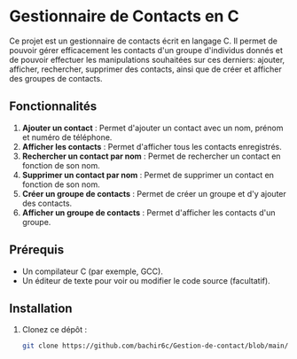 

# Gestionnaire de Contacts en C

Ce projet est un gestionnaire de contacts écrit en langage C. Il permet de pouvoir gérer efficacement les contacts d'un groupe d'individus donnés et de pouvoir effectuer les manipulations souhaitées sur ces derniers: ajouter, afficher, rechercher, supprimer des contacts, ainsi que de créer et afficher des groupes de contacts.

## Fonctionnalités

1. **Ajouter un contact** : Permet d'ajouter un contact avec un nom, prénom et numéro de téléphone.
2. **Afficher les contacts** : Permet d'afficher tous les contacts enregistrés.
3. **Rechercher un contact par nom** : Permet de rechercher un contact en fonction de son nom.
4. **Supprimer un contact par nom** : Permet de supprimer un contact en fonction de son nom.
5. **Créer un groupe de contacts** : Permet de créer un groupe et d'y ajouter des contacts.
6. **Afficher un groupe de contacts** : Permet d'afficher les contacts d'un groupe.

## Prérequis

- Un compilateur C (par exemple, GCC).
- Un éditeur de texte pour voir ou modifier le code source (facultatif).

## Installation

1. Clonez ce dépôt :
   ```bash
   git clone https://github.com/bachir6c/Gestion-de-contact/blob/main/projet.c

